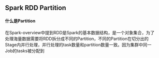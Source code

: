 ## Spark RDD Partition

#### 什么是Partition

在Spark-overview中提到RDD是Spark的基本数据结构，是一个对象集合，为了处理海量数据需要将RDD拆分成不同的Partition，不同的Partition在切分出的Stage内并行处理，并行处理的task数量和partition数量一致。因为集群中同一Job的tasks被分配到